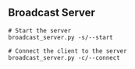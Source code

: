 ## Broadcast Server
```
# Start the server
broadcast_server.py -s/--start

# Connect the client to the server
broadcast_server.py -c/--connect
```
